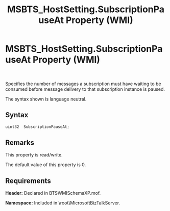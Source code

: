 ﻿---
title: MSBTS_HostSetting.SubscriptionPauseAt Property (WMI)
TOCTitle: MSBTS_HostSetting.SubscriptionPauseAt Property (WMI)
ms:assetid: caa006f1-e5ac-40b9-9558-c4eb2f87ea29
ms:mtpsurl: https://msdn.microsoft.com/en-us/library/Gg678638(v=BTS.80)
ms:contentKeyID: 51531315
ms.date: 08/30/2017
mtps_version: v=BTS.80
---

# MSBTS\_HostSetting.SubscriptionPauseAt Property (WMI)

 

Specifies the number of messages a subscription must have waiting to be consumed before message delivery to that subscription instance is paused.

The syntax shown is language neutral.

## Syntax

```C#
uint32  SubscriptionPauseAt;  
```

## Remarks

This property is read/write.

The default value of this property is 0.

## Requirements

**Header:** Declared in BTSWMISchemaXP.mof.

**Namespace:** Included in \\root\\MicrosoftBizTalkServer.

